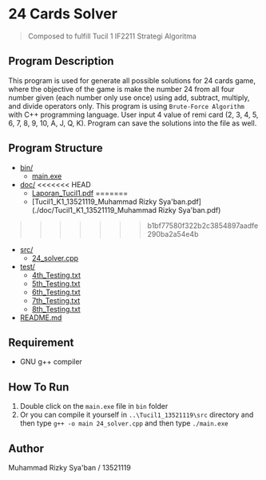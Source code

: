 # 24 Cards Solver
> Composed to fulfill Tucil 1 IF2211 Strategi Algoritma

## Program Description
This program is used for generate all possible solutions for 24 cards game, where the objective of the game is make the number 24 from all four number given (each number only use once) using add, subtract, multiply, and divide operators only. This program is using `Brute-Force Algorithm` with C++ programming language. User input 4 value of remi card (2, 3, 4, 5, 6, 7, 8, 9, 10, A, J, Q, K). Program can save the solutions into the file as well.

## Program Structure
* [bin/](./bin)
  * [main.exe](./bin/main.exe)
* [doc/](./doc)
<<<<<<< HEAD
  * [Laporan_Tucil1.pdf](./doc/Laporan_Tucil1.pdf)
=======
  * [Tucil1_K1_13521119_Muhammad Rizky Sya'ban.pdf](./doc/Tucil1_K1_13521119_Muhammad Rizky Sya'ban.pdf)
>>>>>>> b1bf77580f322b2c3854897aadfe290ba2a54e4b
* [src/](./src)
  * [24_solver.cpp](./src/24_solver.cpp)
* [test/](./test)
  * [4th_Testing.txt](./test/4th_Testing.txt)
  * [5th_Testing.txt](./test/5th_Testing.txt)
  * [6th_Testing.txt](./test/6th_Testing.txt)
  * [7th_Testing.txt](./test/7th_Testing.txt)
  * [8th_Testing.txt](./test/8th_Testing.txt)
* [README.md](./README.md)

## Requirement
- GNU g++ compiler

## How To Run
1. Double click on the `main.exe` file in `bin` folder
2. Or you can compile it yourself in `..\Tucil1_13521119\src` directory and then type `g++ -o main 24_solver.cpp` and then type `./main.exe`

## Author
Muhammad Rizky Sya'ban / 13521119
